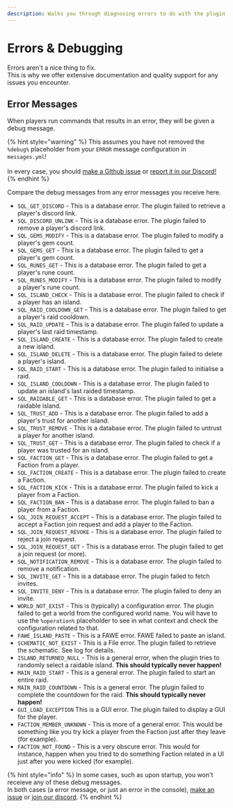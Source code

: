 ```yaml
---
description: Walks you through diagnosing errors to do with the plugin.
---
```


# Errors & Debugging

Errors aren't a nice thing to fix.\
This is why we offer extensive documentation and quality support for any issues you encounter.



## Error Messages

When players run commands that results in an error, they will be given a debug message.

{% hint style="warning" %}
This assumes you have not removed the `%debug%` placeholder from your `ERROR` message configuration in `messages.yml`!\
\
In every case, you should [make a GIthub issue](https://github.com/TerraByteDev/SkyFactionsReborn/issues) or [report it in our Discord!](https://discord.com/invite/SwxXMrFdjp)
{% endhint %}

Compare the debug messages from any error messages you receive here.

* `SQL_GET_DISCORD` - This is a database error. The plugin failed to retrieve a player's discord link.
* `SQL_DISCORD_UNLINK` - This is a database error. The plugin failed to remove a player's discord link.
* `SQL_GEMS_MODIFY` - This is a database error. The plugin failed to modify a player's gem count.
* `SQL_GEMS_GET` - This is a database error. The plugin failed to get a player's gem count.
* `SQL_RUNES_GET` - This is a database error. The plugin failed to get a player's rune count.
* `SQL_RUNES_MODIFY` - This is a database error. The plugin failed to modify a player's rune count.
* `SQL_ISLAND_CHECK` - This is a database error. The plugin failed to check if a player has an island.
* `SQL_RAID_COOLDOWN_GET` - This is a database error. The plugin failed to get a player's raid cooldown.
* `SQL_RAID_UPDATE` - This is a database error. The plugin failed to update a player's last raid timestamp.
* `SQL_ISLAND_CREATE` - This is a database error. The plugin failed to create a new island.
* `SQL_ISLAND_DELETE` - This is a database error. The plugin failed to delete a player's island.
* `SQL_RAID_START` - This is a database error. The plugin failed to initialise a raid.
* `SQL_ISLAND_COOLDOWN` - This is a database error. The plugin failed to update an island's last raided timestamp.
* `SQL_RAIDABLE_GET` - This is a database error. The plugin failed to get a raidable island.
* `SQL_TRUST_ADD` - This is a database error. The plugin failed to add a player's trust for another island.
* `SQL_TRUST_REMOVE` - This is a database error. The plugin failed to untrust a player for another island.
* `SQL_TRUST_GET` - This is a database error. The plugin failed to check if a player was trusted for an island.
* `SQL_FACTION_GET` - This is a database error. The plugin failed to get a Faction from a player.
* `SQL_FACTION_CREATE` - This is a database error. The plugin failed to create a Faction.
* `SQL_FACTION_KICK` - This is a database error. The plugin failed to kick a player from a Faction.
* `SQL_FACTION_BAN` - This is a database error. The plugin failed to ban a player from a Faction.
* `SQL_JOIN_REQUEST_ACCEPT` - This is a database error. The plugin failed to accept a Faction join request and add a player to the Faction.
* `SQL_JOIN_REQUEST_REVOKE` - This is a database error. The plugin failed to reject a join request.
* `SQL_JOIN_REQUEST_GET` - This is a database error. The plugin failed to get a join request (or more).
* `SQL_NOTIFICATION_REMOVE` - This is a database error. The plugin failed to remove a notification.
* `SQL_INVITE_GET` - This is a database error. The plugin failed to fetch invites.
* `SQL_INVITE_DENY` - This is a database error. The plugin failed to deny an invite.
* `WORLD_NOT_EXIST` - This is (typically) a configuration error. The plugin failed to get a world from the configured world name. You will have to use the `%operation%` placeholder to see in what context and check the configuration related to that.
* `FAWE_ISLAND_PASTE` - This is a FAWE error. FAWE failed to paste an island.
* `SCHEMATIC_NOT_EXIST` - This is a File error. The plugin failed to retrieve the schematic. See log for details.
* `ISLAND_RETURNED_NULL` - This is a general error, when the plugin tries to randomly select a raidable island. **This should typically never happen!**&#x20;
* `MAIN_RAID_START` - This is a general error. The plugin failed to start an entire raid.
* `MAIN_RAID_COUNTDOWN` - This is a general error. The plugin failed to complete the countdown for  the raid. **This should typically never happen!**
* `GUI_LOAD_EXCEPTION` This is a GUI error. The plugin failed to display a GUI for the player.
* `FACTION_MEMBER_UNKNOWN` - This is more of a general error. This would be something like you try kick a player from the Faction just after they leave (for example).
* `FACTION_NOT_FOUND` - This is a very obscure error. This would for instance, happen when you tried to do something Faction related in a UI just after you were kicked (for example).

{% hint style="info" %}
In some cases, such as upon startup, you won't receieve any of these debug messages.\
In both cases (a error message, or just an error in the console), [make an issue](https://github.com/TerraByteDev/SkyFactionsReborn/issues) or [join our discord](https://discord.com/invite/SwxXMrFdjp).
{% endhint %}

